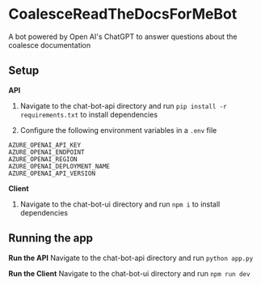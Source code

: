 # CoalesceReadTheDocsForMeBot
A bot powered by Open AI's ChatGPT to answer questions about the coalesce documentation

## Setup
**API**
1. Navigate to the chat-bot-api directory and run `pip install -r requirements.txt` to install dependencies 

2. Configure the following environment variables in a `.env` file
```
AZURE_OPENAI_API_KEY
AZURE_OPENAI_ENDPOINT
AZURE_OPENAI_REGION
AZURE_OPENAI_DEPLOYMENT_NAME
AZURE_OPENAI_API_VERSION
```

**Client**
1. Navigate to the chat-bot-ui directory and run `npm i` to install dependencies

## Running the app
**Run the API**
Navigate to the chat-bot-api directory and run `python app.py`

**Run the Client**
Navigate to the chat-bot-ui directory and run `npm run dev`
